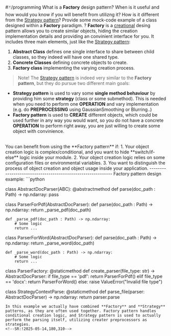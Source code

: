 #🃏/programming
What is a **Factory** design pattern? When is it useful and how would you know if you will benefit from utilizng it? How is it different from the [Strategy pattern](Strategy%20pattern.md)? Provide some mock-code example of a class designed within a **Factory** paradigm.
?
**Factory** is a [creational](Creational%20patterns.md) desing pattern allows you to create similar objects, hiding the creation implementation details and providing an convinient interface for you. It includes three main elements, just like the [Strategy pattern](Strategy%20pattern.md):
1. **Abstract Class** defines one single interface to share between child classes, so they indeed will have one shared type.
2. **Concrete Classes** defining concrete objects to create.
3. **Factory class** implementing the varying creation process.
> Note! The [Strategy pattern](Strategy%20pattern.md) is indeed very similar to the **Factory pattern**, but they do pursue two different main goals:
- **Strategy pattern** is used to vary some **single method behaviour** by providing him some **strategy** (class or some submethod). This is needed when you need to perform one **OPERATION** and vary implementation (e.g. do **PREPROCESSING** using GaussianSmoothing or Blurring..)
- **Factory pattern** is used to **CREATE** different objects, which could be used further in any way you would want, so you do not have a concrete **OPERATION** to perform right away, you are just willing to create some object with convinience.
<br>
You can benefit from using the **Factory pattern** if:
1. Your object creation logic is complex/conditional, and you want to hide **switch/if-else** logic inside your module.
2. Your object creation logic relies on some configuration files or environmental variables.
3. You want to distinguish the process of object creation and object usage inside your application.
------------------------------------------------------------
Factory pattern design example:
```python

class AbstractDocParser(ABC):
	@abstractmethod
	def parse(doc_path : Path) -> np.ndarray:
		pass

class ParserForPdf(AbstractDocParser):
	def parse(doc_path : Path) -> np.ndarray:
		return _parse_pdf(doc_path)

	def _parse_pdf(doc_path : Path) -> np.ndarray:
		# Some logic
		return ...

class ParserForWord(AbstractDocParser):
	def parse(doc_path : Path) -> np.ndarray:
		return _parse_word(doc_path)

	def _parse_word(doc_path : Path) -> np.ndarray:
		# Some logic
		return ...

class ParserFactory:
	@staticmethod 
	def create_parser(file_type: str) -> AbstractDocParser: 
	if file_type == 'pdf': 
		return ParserForPdf() 
	elif file_type == 'docx': 
		return ParserForWord() 
	else: 
		raise ValueError("Invalid file type")

class StrategyContextParse:
	@staticmethod
	def parse_file(parser: AbstractDocParser) -> np.ndarray:
		return parser.parse
```
In this example we actually have combined **Factory** and **Strategy** patterns, as they are often used together. Factory pattern handles conditional creation logic, and Strategy pattern is used to actually perform the parsing itself, utilizing creater preprocessors as strategies.
<!--SR:!2025-05-14,180,310-->